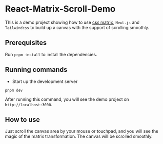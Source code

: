 # React-Matrix-Scroll-Demo

This is a demo project showing how to use [css matrix](https://developer.mozilla.org/en-US/docs/Web/CSS/transform-function/matrix), `Next.js` and `Tailwindcss` to build up a canvas with the support of scrolling smoothly.

## Prerequisites

Run `pnpm install` to install the dependencies.

## Running commands

- Start up the development server

```shell
pnpm dev
```

After running this command, you will see the demo project on `http://localhost:3000`.

## How to use

Just scroll the canvas area by your mouse or touchpad, and you will see the magic of the matrix transformation. The canvas will be scrolled smoothly.
